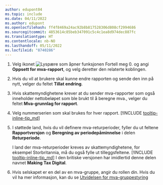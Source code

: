 ```yaml
---
author: edupont04
ms.topic: include
ms.date: 04/11/2022
ms.author: edupont
ms.openlocfilehash: ff4f8469a24ac92b8b817528306d808cf2994686
ms.sourcegitcommit: 4853614c85beb347091c5c4c1ea8d974dec887fc
ms.translationtype: HT
ms.contentlocale: nb-NO
ms.lasthandoff: 05/11/2022
ms.locfileid: "8740286"
---
```

1. Velg ikonet ![Lyspære som åpner funksjonen Fortell meg 0.](../media/ui-search/search_small.png "Fortell hva du vil gjøre") og angi **Oppsett for mva-rapport**, og velg deretter den relaterte koblingen.  
2. Hvis du vil at brukere skal kunne endre rapporten og sende den inn på nytt, velger du feltet **Tillat endring**.  
3. Hvis skattemyndighetene krever at du sender mva-rapporter som også inneholder nettobeløpet som ble brukt til å beregne mva., velger du feltet **Mva-grunnlag for rapport**.  
4. Velg nummerserien som skal brukes for hver rapport. [!INCLUDE [tooltip-inline-tip_md](tooltip-inline-tip_md.md)]  
5. I støttede land, hvis du vil definere mva-returperioder, fyller du ut feltene **Rapportversjon** og **Beregning av periodepåminnelse** i delen **Returperiode**.  

    I land der mva-returperioder kreves av skattemyndighetene, for eksempel Storbritannia, må du også fylle ut tilleggsfeltene. [!INCLUDE [tooltip-inline-tip_md](tooltip-inline-tip_md.md)] I den britiske versjonen har imidlertid denne delen navnet **Making Tax Digital**.
6. Hvis selskapet er en del av en mva-gruppe, angir du rollen din. Hvis du vil ha mer informasjon, kan du se [Utvidelsen for mva-gruppestyring](../ui-extensions-vat-group.md)  
